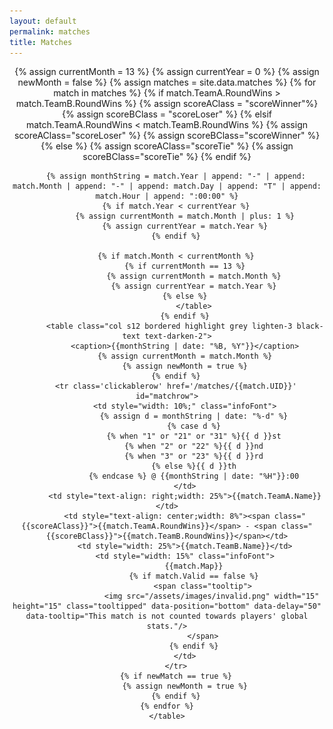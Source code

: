 ```yaml
---
layout: default
permalink: matches
title: Matches
---
```

<style>
.container {
  width: 100%;
}

table.highlight>tbody>tr:hover {
  background-color: #8ee0ff73;
}

.tabs .tab a:hover, .tabs .tab a.active {
  color: rgba(81, 150, 255, 0.7);
}

.tabs .tab a {
  color: rgba(81, 150, 255, 1);
}

.tabs .indicator {
  background-color: rgb(81, 150, 255);
}

.infoFont {
  font-size: 12px;
  font-weight: bold;
}
</style>
<div align="center" class="matchresult">
    {% assign currentMonth = 13 %}
    {% assign currentYear = 0 %}
    {% assign newMonth = false %}
    {% assign matches = site.data.matches %}
    {% for match in matches %}
        {% if match.TeamA.RoundWins > match.TeamB.RoundWins %} 
            {% assign scoreAClass = "scoreWinner"%} 
            {% assign scoreBClass = "scoreLoser" %} 
        {% elsif match.TeamA.RoundWins < match.TeamB.RoundWins %} 
            {% assign scoreAClass="scoreLoser" %} 
            {% assign scoreBClass="scoreWinner" %} 
        {% else %} 
            {% assign scoreAClass="scoreTie" %} 
            {% assign scoreBClass="scoreTie" %} 
        {% endif %} 

        {% assign monthString = match.Year | append: "-" | append: match.Month | append: "-" | append: match.Day | append: "T" | append: match.Hour | append: ":00:00" %}
        {% if match.Year < currentYear %}
            {% assign currentMonth = match.Month | plus: 1 %}
            {% assign currentYear = match.Year %}
        {% endif %}

        {% if match.Month < currentMonth %}
            {% if currentMonth == 13 %}
                {% assign currentMonth = match.Month %}
                {% assign currentYear = match.Year %}
            {% else %}
                </table>
            {% endif %}
            <table class="col s12 bordered highlight grey lighten-3 black-text text-darken-2">
            <caption>{{monthString | date: "%B, %Y"}}</caption>
            {% assign currentMonth = match.Month %}
            {% assign newMonth = true %}
        {% endif %}
        <tr class='clickablerow' href='/matches/{{match.UID}}' id="matchrow">
            <td style="width: 10%;" class="infoFont">
                {% assign d = monthString | date: "%-d" %}
                {% case d %}
                {% when "1" or "21" or "31" %}{{ d }}st
                {% when "2" or "22" %}{{ d }}nd
                {% when "3" or "23" %}{{ d }}rd
                {% else %}{{ d }}th
                {% endcase %} @ {{monthString | date: "%H"}}:00
            </td>
            <td style="text-align: right;width: 25%">{{match.TeamA.Name}}</td>
            <td style="text-align: center;width: 8%"><span class="{{scoreAClass}}">{{match.TeamA.RoundWins}}</span> - <span class="{{scoreBClass}}">{{match.TeamB.RoundWins}}</span></td>
            <td style="width: 25%">{{match.TeamB.Name}}</td>
            <td style="width: 15%" class="infoFont">
                {{match.Map}}
                {% if match.Valid == false %}
                    <span class="tooltip">
                        <img src="/assets/images/invalid.png" width="15" height="15" class="tooltipped" data-position="bottom" data-delay="50" data-tooltip="This match is not counted towards players' global stats."/>
                    </span>
                {% endif %}
            </td>
        </tr>
        {% if newMatch == true %}
            {% assign newMonth = true %}
        {% endif %}
    {% endfor %}
    </table>